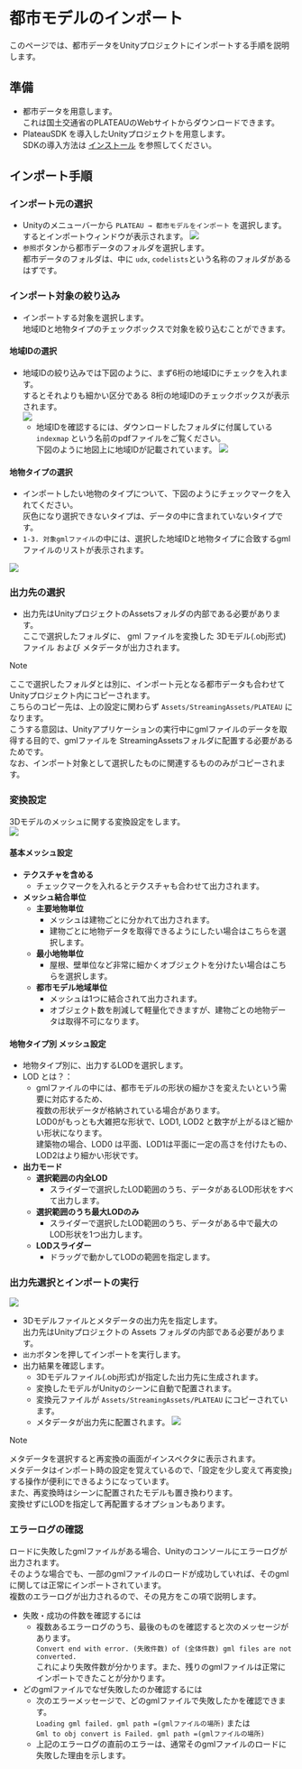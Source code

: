 # 都市モデルのインポート

このページでは、都市データをUnityプロジェクトにインポートする手順を説明します。

## 準備
- 都市データを用意します。   
  これは国土交通省のPLATEAUのWebサイトからダウンロードできます。  
- PlateauSDK を導入したUnityプロジェクトを用意します。  
  SDKの導入方法は [インストール](Installation.md) を参照してください。

## インポート手順
### インポート元の選択
- Unityのメニューバーから ```PLATEAU → 都市モデルをインポート``` を選択します。   
  するとインポートウィンドウが表示されます。
![](../resources/manual/importCityModels/importWindowInitial.png)
- ```参照```ボタンから都市データのフォルダを選択します。   
  都市データのフォルダは、中に ```udx```, ```codelists```という名称のフォルダがあるはずです。

### インポート対象の絞り込み
- インポートする対象を選択します。  
  地域IDと地物タイプのチェックボックスで対象を絞り込むことができます。
#### 地域IDの選択
- 地域IDの絞り込みでは下図のように、まず6桁の地域IDにチェックを入れます。  
  するとそれよりも細かい区分である 8桁の地域IDのチェックボックスが表示されます。  
![](../resources/manual/importCityModels/importWindowAreaSelect.png)
  - 地域IDを確認するには、ダウンロードしたフォルダに付属している ```indexmap``` という名前のpdfファイルをご覧ください。  
  下図のように地図上に地域IDが記載されています。
    ![](../resources/manual/importCityModels/idmap.png)
#### 地物タイプの選択
- インポートしたい地物のタイプについて、下図のようにチェックマークを入れてください。  
  灰色になり選択できないタイプは、データの中に含まれていないタイプです。
- ```1-3. 対象gmlファイル```の中には、選択した地域IDと地物タイプに合致するgmlファイルのリストが表示されます。

![](../resources/manual/importCityModels/importWindowGmlTypeSelect.png)

### 出力先の選択
- 出力先はUnityプロジェクトのAssetsフォルダの内部である必要があります。  
  ここで選択したフォルダに、 gml ファイルを変換した 3Dモデル(.obj形式)ファイル および メタデータが出力されます。

>[!NOTE]
>   ここで選択したフォルダとは別に、インポート元となる都市データも合わせてUnityプロジェクト内にコピーされます。  
>   こちらのコピー先は、上の設定に関わらず ```Assets/StreamingAssets/PLATEAU``` になります。  
>   こうする意図は、Unityアプリケーションの実行中にgmlファイルのデータを取得する目的で、gmlファイルを StreamingAssetsフォルダに配置する必要があるためです。  
>   なお、インポート対象として選択したものに関連するもののみがコピーされます。

### 変換設定
3Dモデルのメッシュに関する変換設定をします。  
![](../resources/manual/importCityModels/importWindowConvertOption.png)

#### 基本メッシュ設定
 
- **テクスチャを含める**
  - チェックマークを入れるとテクスチャも合わせて出力されます。 
- **メッシュ結合単位**
  - **主要地物単位**
    - メッシュは建物ごとに分かれて出力されます。
    - 建物ごとに地物データを取得できるようにしたい場合はこちらを選択します。
  - **最小地物単位**
    - 屋根、壁単位など非常に細かくオブジェクトを分けたい場合はこちらを選択します。  
  - **都市モデル地域単位**
    - メッシュは1つに結合されて出力されます。
    - オブジェクト数を削減して軽量化できますが、建物ごとの地物データは取得不可になります。
#### 地物タイプ別 メッシュ設定
- 地物タイプ別に、出力するLODを選択します。
- LOD とは？：
  - gmlファイルの中には、都市モデルの形状の細かさを変えたいという需要に対応するため、  
    複数の形状データが格納されている場合があります。  
    LOD0がもっとも大雑把な形状で、LOD1, LOD2 と数字が上がるほど細かい形状になります。  
    建築物の場合、LOD0 は平面、LOD1は平面に一定の高さを付けたもの、LOD2はより細かい形状です。
- **出力モード**
  - **選択範囲の内全LOD**
    - スライダーで選択したLOD範囲のうち、データがあるLOD形状をすべて出力します。
  - **選択範囲のうち最大LODのみ**
    - スライダーで選択したLOD範囲のうち、データがある中で最大のLOD形状を1つ出力します。
  - **LODスライダー**
    - ドラッグで動かしてLODの範囲を指定します。
  
### 出力先選択とインポートの実行
![](../resources/manual/importCityModels/importWindowExport.png)

- 3Dモデルファイルとメタデータの出力先を指定します。  
  出力先はUnityプロジェクトの Assets フォルダの内部である必要があります。
- ```出力```ボタンを押してインポートを実行します。
- 出力結果を確認します。
   - 3Dモデルファイル(.obj形式)が指定した出力先に生成されます。
   - 変換したモデルがUnityのシーンに自動で配置されます。
   - 変換元ファイルが ```Assets/StreamingAssets/PLATEAU``` にコピーされています。
   - メタデータが出力先に配置されます。
![](../resources/manual/importCityModels/exported.png)

>[!NOTE]
> メタデータを選択すると再変換の画面がインスペクタに表示されます。  
> メタデータはインポート時の設定を覚えているので、「設定を少し変えて再変換」する操作が便利にできるようになっています。  
> また、再変換時はシーンに配置されたモデルも置き換わります。  
> 変換せずにLODを指定して再配置するオプションもあります。


### エラーログの確認

ロードに失敗したgmlファイルがある場合、Unityのコンソールにエラーログが出力されます。  
そのような場合でも、一部のgmlファイルのロードが成功していれば、そのgmlに関しては正常にインポートされています。  
複数のエラーログが出力されるので、その見方をこの項で説明します。
- 失敗・成功の件数を確認するには
  - 複数あるエラーログのうち、最後のものを確認すると次のメッセージがあります。  
    ```Convert end with error. (失敗件数) of (全体件数) gml files are not converted.```  
    これにより失敗件数が分かります。また、残りのgmlファイルは正常にインポートできたことが分かります。
- どのgmlファイルでなぜ失敗したのか確認するには
  - 次のエラーメッセージで、どのgmlファイルで失敗したかを確認できます。  
    ```Loading gml failed. gml path =(gmlファイルの場所)``` または  
    ```Gml to obj convert is Failed. gml path =(gmlファイルの場所)```  
  - 上記のエラーログの直前のエラーは、通常そのgmlファイルのロードに失敗した理由を示します。